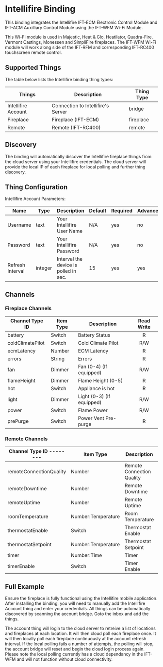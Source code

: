 # Intellifire Binding

This binding integrates the Intellifire IFT-ECM Electronic Control Module and IFT-ACM Auxilliary Control Module using the IFT-WFM Wi-Fi Module. 

This Wi-Fi module is used in Majestic, Heat & Glo, Heatilator, Quadra-Fire, Vermont Castings, Monessen and SimpliFire fireplaces. 
The IFT-WFM Wi-Fi module will work along side of the IFT-RFM and corresponding IFT-RC400 touchscreen remote control.

## Supported Things

The table below lists the Intellifire binding thing types:

| Things                       | Description                                                                     | Thing Type    |
|------------------------------|---------------------------------------------------------------------------------|---------------|
| Intellifire Account          | Connection to Intellifire's Server                                              | bridge        |
| Fireplace                    | Fireplace (IFT-ECM)                                                             | fireplace     |
| Remote                       | Remote (IFT-RC400)                                                              | remote        |

## Discovery

The binding will automatically discover the Intellifire fireplace things from the cloud server using your Intellifire credentials.
The cloud server will provide the local IP of each fireplace for local polling and further thing discovery.

## Thing Configuration

Intellifire Account Parameters:

| Name             | Type    | Description                           | Default | Required | Advanced |
|------------------|---------|---------------------------------------|---------|----------|----------|
| Username         | text    | Your Intellifire User Name            | N/A     | yes      | no       |
| Password         | text    | Your Intellifire Password             | N/A     | yes      | no       |
| Refresh Interval | integer | Interval the device is polled in sec. | 15      | yes      | yes      |

## Channels

### Fireplace Channels

| Channel Type ID   | Item Type          | Description                      | Read Write |
|-------------------|--------------------|----------------------------------|:----------:|
| battery           | Switch             | Battery Status                   |      R     |
| coldClimatePilot  | Switch             | Cold Climate Pilot               |     R/W    |
| ecmLatency        | Number             | ECM Latency                      |      R     |
| errors            | String             | Errors                           |      R     |
| fan               | Dimmer             | Fan (0-4) (If equipped)          |     R/W    |
| flameHeight       | Dimmer             | Flame Height (0-5)               |      R     |
| hot               | Switch             | Appliance is hot                 |      R     |
| light             | Dimmer             | Light (0-3) (If equipped)        |     R/W    |
| power             | Switch             | Flame Power                      |     R/W    |
| prePurge          | Switch             | Power Vent Pre-purge             |      R     |

### Remote Channels

| Channel Type ID  -------- | Item Type           | Description                  | Read Write |
|---------------------------|---------------------|------------------------------|:----------:|
| remoteConnectionQuality   | Number              | Remote Connection Quality    |      R     |
| remoteDowntime            | Number              | Remote Downtime              |      R     |
| remoteUptime              | Number              | Remote Uptime                |      R     |
| roomTemperature           | Number:Temperature  | Room Temperature             |      R     |
| thermostatEnable          | Switch              | Thermostat Enable            |     R/W    |
| thermostatSetpoint        | Number:Temperature  | Thermostat Setpoint          |     R/W    |
| timer                     | Number:Time         | Timer                        |     R/W    |
| timerEnable               | Switch              | Timer Enable                 |     R/W    |

## Full Example

Ensure the fireplace is fully functional using the Intellifire mobile application.
After installing the binding, you will need to manually add the Intellifire Account thing and enter your credentials.
All things can be automatically discovered by scanning the account bridge.
Goto the inbox and add the things.

The account thing will login to the cloud server to retreive a list of locations and fireplaces at each location.
It will then cloud poll each fireplace once.
It will then locally poll each fireplace continuously at the account refresh interval.
If the local polling fails a number of attempts, the polling will stop, the account bridge will reset and begin the cloud login process again.
Please note the local polling currently has a cloud dependancy in the IFT-WFM and will not function without cloud connectivity.